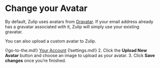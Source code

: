 # Change your Avatar

By default, Zulip uses avatars from [Gravatar](https://en.gravatar.com/).
If your email address already has a gravatar associated with it, Zulip will
simply use your existing gravatar.

You can also upload a custom avatar to Zulip.

{!go-to-the.md!} [Your Account](/#settings/your-account)
{!settings.md!}
2. Click the **Upload New Avatar** button and choose an image to upload
    as your avatar.
3. Click **Save changes** once you’re finished.
